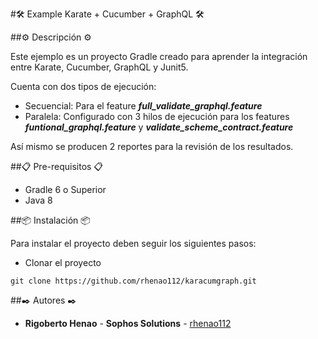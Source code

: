 #🛠️ Example Karate + Cucumber + GraphQL 🛠️ 

##⚙️ Descripción ⚙️

Este ejemplo es un proyecto Gradle creado para aprender la integración entre Karate, Cucumber, GraphQL y Junit5. 

Cuenta con dos tipos de ejecución:
* Secuencial: Para el feature _**full_validate_graphql.feature**_ 
* Paralela: Configurado con 3 hilos de ejecución para los features _**funtional_graphql.feature**_ y _**validate_scheme_contract.feature**_

Así mismo se producen 2 reportes para la revisión de los resultados. 

##📋 Pre-requisitos 📋
* Gradle 6 o Superior
* Java 8

##📦 Instalación 📦

Para instalar el proyecto deben seguir los siguientes pasos:
* Clonar el proyecto

```
git clone https://github.com/rhenao112/karacumgraph.git
```

##✒️ Autores ✒️
* **Rigoberto Henao** - **Sophos Solutions** - [rhenao112](https://github.com/rhenao112)
